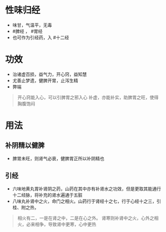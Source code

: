 # 性味归经
- 味甘，气温平，无毒
-  #脾经 ， #胃经 
-  也可作为引经药，入 #十二经
# 功效
- 治诸虚百损，益气力，开心窍，益知慧
- 尤善止梦遗，健脾开胃，止泻生精
- 弊端
>开心窍能入心，可以引脾胃之邪入心
>补虚，亦能补实，助脾胃之旺，使得胸腹饱闷
# 用法
## 补阴精以健脾
- 脾胃未旺，则肾气必衰，健脾胃正所以补阴精也
## 引经
- 六味地黄丸胃补肾阴之药，山药在其中亦有补肾水之功效，但是更取其能通行十二经脉，将补充的肾水遍通于五脏
- 八味丸补肾中之火，命门之相火。山药行于肾经十之七，行于心经十之三，引桂、附之热， 
>相火有二，一是在肾之中，二是在心之外。
>肾寒则补肾中之火，心外之相火，必来相争，导致肾中更寒，心中更热